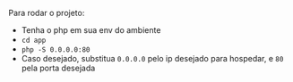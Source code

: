 Para rodar o projeto:

- Tenha o php em sua env do ambiente
- `cd app`
- `php -S 0.0.0.0:80`
- Caso desejado, substitua `0.0.0.0` pelo ip desejado para hospedar, e `80` pela porta desejada 
